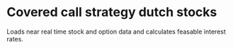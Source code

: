# Covered call strategy dutch stocks

Loads near real time stock and option data and calculates feasable interest rates.



